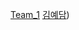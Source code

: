 [Team_1](https://github.com/Yedam101/Mulcam-Study/blob/master/Team_1.md)
[김예담](https://github.com/Yedam101/Mulcam-Study/blob/master/Yedam.md))
